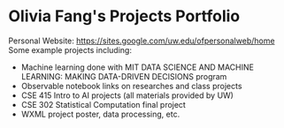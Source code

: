 # Olivia Fang's Projects Portfolio
Personal Website: https://sites.google.com/uw.edu/ofpersonalweb/home
Some example projects including:
- Machine learning done with MIT DATA SCIENCE AND MACHINE LEARNING: MAKING DATA-DRIVEN DECISIONS program
- Observable notebook links on researches and class projects
- CSE 415 Intro to AI projects (all materials provided by UW)
- CSE 302 Statistical Computation final project
- WXML project poster, data processing, etc.
